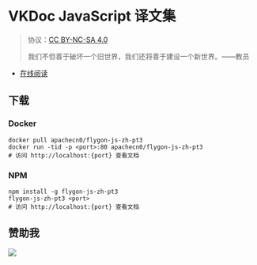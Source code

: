 # VKDoc JavaScript 译文集

> 协议：[CC BY-NC-SA 4.0](http://creativecommons.org/licenses/by-nc-sa/4.0/)
> 
> 我们不但善于破坏一个旧世界，我们还将善于建设一个新世界。——教员

* [在线阅读](https://vdjs.flygon.net)
## 下载

### Docker

```
docker pull apachecn0/flygon-js-zh-pt3
docker run -tid -p <port>:80 apachecn0/flygon-js-zh-pt3
# 访问 http://localhost:{port} 查看文档
```

### NPM

```
npm install -g flygon-js-zh-pt3
flygon-js-zh-pt3 <port>
# 访问 http://localhost:{port} 查看文档
```

## 赞助我

![](https://img-blog.csdnimg.cn/20200112005920729.png)
